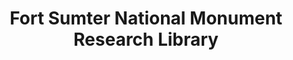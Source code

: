 ---
layout: repo
title: "Fort Sumter National Monument Research Library"
id: 2198
permalink: repos/2198/
---